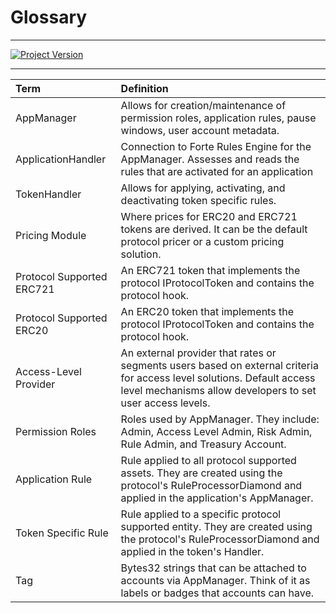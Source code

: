 # Glossary

---

[![Project Version][version-image]][version-url]


---

| Term                      | Definition                                                                                                                                                  |
|:--------------------------|:------------------------------------------------------------------------------------------------------------------------------------------------------------|
| AppManager                | Allows for creation/maintenance of permission roles, application rules, pause windows, user account metadata. |
| ApplicationHandler        | Connection to Forte Rules Engine for the AppManager. Assesses and reads the rules that are activated for an application |
| TokenHandler              | Allows for applying, activating, and deactivating token specific rules.          |
| Pricing Module            | Where prices for ERC20 and ERC721 tokens are derived. It can be the default protocol pricer or a custom pricing solution.                                    |
| Protocol Supported ERC721 | An ERC721 token that implements the protocol IProtocolToken and contains the protocol hook.                                                                                                |
| Protocol Supported ERC20  | An ERC20 token that implements the protocol IProtocolToken and contains the protocol hook.                                                                                                |
| Access-Level Provider     | An external provider that rates or segments users based on external criteria for access level solutions. Default access level mechanisms allow developers to set user access levels.        |
| Permission Roles          | Roles used by AppManager. They include: Admin, Access Level Admin, Risk Admin, Rule Admin, and Treasury Account.                                                                            |
| Application Rule          | Rule applied to all protocol supported assets. They are created using the protocol's RuleProcessorDiamond and applied in the application's AppManager.        |
| Token Specific Rule       | Rule applied to a specific protocol supported entity. They are created using the protocol's RuleProcessorDiamond and applied in the token's Handler.        |
| Tag | Bytes32 strings that can be attached to accounts via AppManager. Think of it as labels or badges that accounts can have. |



<!-- These are the header links -->
[version-image]: https://img.shields.io/badge/Version-2.1.0-brightgreen?style=for-the-badge&logo=appveyor
[version-url]: https://github.com/thrackle-io/forte-rules-engine